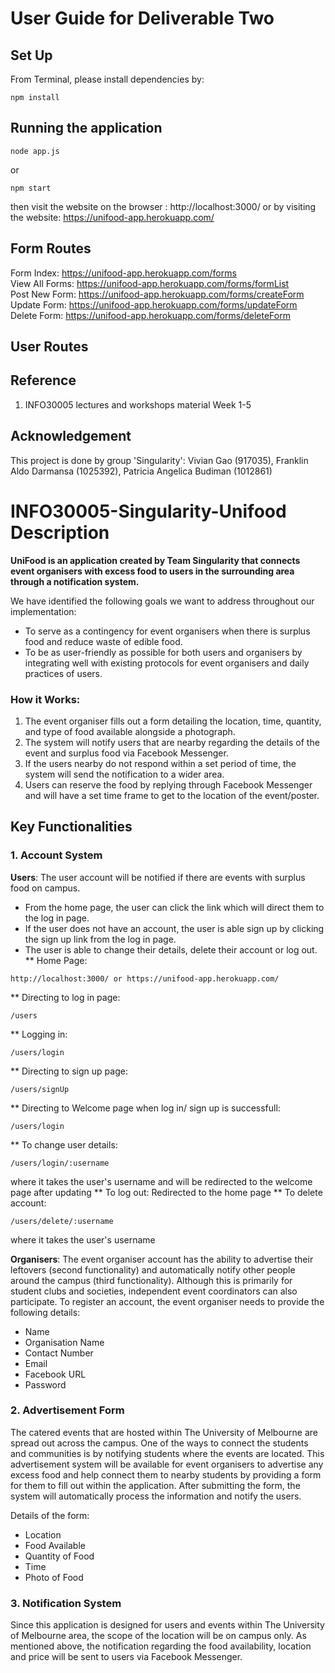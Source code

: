 # User Guide for Deliverable Two

## Set Up
From Terminal, please install dependencies by:
```
npm install
```

## Running the application
```
node app.js
```
or
```
npm start
```
then visit the website on the browser : http://localhost:3000/ or by visiting the website: https://unifood-app.herokuapp.com/

## Form Routes
Form Index: https://unifood-app.herokuapp.com/forms
<br>
View All Forms: https://unifood-app.herokuapp.com/forms/formList
<br>
Post New Form: https://unifood-app.herokuapp.com/forms/createForm
<br>
Update Form: https://unifood-app.herokuapp.com/forms/updateForm
<br>
Delete Form: https://unifood-app.herokuapp.com/forms/deleteForm


## User Routes


## Reference
1. INFO30005 lectures and workshops material Week 1-5

## Acknowledgement
This project is done by group 'Singularity': Vivian Gao (917035), Franklin Aldo Darmansa (1025392), Patricia Angelica Budiman (1012861)


# INFO30005-Singularity-Unifood Description

**UniFood is an application created by Team Singularity that connects event organisers with excess food to users in the surrounding area through a notification system.**

We have identified the following goals we want to address throughout our implementation:
* To serve as a contingency for event organisers when there is surplus food and reduce waste of edible food.
* To be as user-friendly as possible for both users and organisers by integrating well with existing protocols for event organisers and daily practices of users.

### How it Works:
1. The event organiser fills out a form detailing the location, time, quantity, and type of food available alongside a photograph.
2. The system will notify users that are nearby regarding the details of the event and surplus food via Facebook Messenger.
3. If the users nearby do not respond within a set period of time, the system will send the notification to a wider area.
4. Users can reserve the food by replying through Facebook Messenger and will have a set time frame to get to the location of the event/poster.

## Key Functionalities
### 1. Account System
**Users**: The user account will be notified if there are events with surplus food on campus. 
* From the home page, the user can click the link which will direct them to the log in page.
* If the user does not have an account, the user is able sign up by clicking the sign up link from the log in page.
* The user is able to change their details, delete their account or log out.
** Home Page:
```
http://localhost:3000/ or https://unifood-app.herokuapp.com/
```
** Directing to log in page:
```
/users
```
** Logging in:
```
/users/login
```
** Directing to sign up page:
```
/users/signUp
```
** Directing to Welcome page when log in/ sign up is successfull:
```
/users/login
```
** To change user details:
```
/users/login/:username
```
where it takes the user's username and will be redirected to the welcome page after updating
** To log out:
Redirected to the home page
** To delete account:
```
/users/delete/:username
```
where it takes the user's username



**Organisers**: The event organiser account has the ability to advertise their leftovers (second functionality) and automatically notify other people around the campus (third functionality). Although this is primarily for student clubs and societies, independent event coordinators can also participate. To register an account, the event organiser needs to provide the following details:
* Name
* Organisation Name
* Contact Number
* Email
* Facebook URL
* Password

### 2. Advertisement Form
The catered events that are hosted within The University of Melbourne are spread out across the campus. One of the ways to connect the students and communities is by notifying students where the events are located. This advertisement system will be available for event organisers to advertise any excess food and help connect them to nearby students by providing a form for them to fill out within the application. After submitting the form, the system will automatically process the information and notify the users.

Details of the form:
* Location
* Food Available
* Quantity of Food
* Time
* Photo of Food

### 3. Notification System
Since this application is designed for users and events within The University of Melbourne area, the scope
of the location will be on campus only. As mentioned above, the notification regarding the food availability, location and price will be sent to users via Facebook Messenger.
